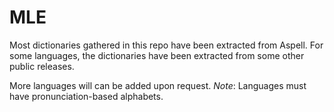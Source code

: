 # MLE
Most dictionaries gathered in this repo have been extracted from Aspell. For some languages, the dictionaries have been extracted from some other public releases.

More languages will can be added upon request.
*Note*: Languages must have pronunciation-based alphabets.

